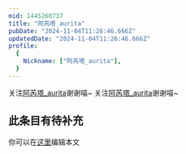 ```yaml
---
mid: 1445260737
title: "阿芮塔_aurita"
pubDate: "2024-11-04T11:26:46.666Z"
updatedDate: "2024-11-04T11:26:46.666Z"
profile:
  {
    Nickname: ["阿芮塔_aurita"],
  }
---
```


关注[阿芮塔_aurita](https://space.bilibili.com/1445260737)谢谢喵~ 关注[阿芮塔_aurita](https://space.bilibili.com/1445260737)谢谢喵~

## 此条目有待补充
你可以在[这里](https://github.com/Yuhanawa/VTuber.ICU-Content/edit/master/v/阿芮塔_aurita/index.md)编辑本文
